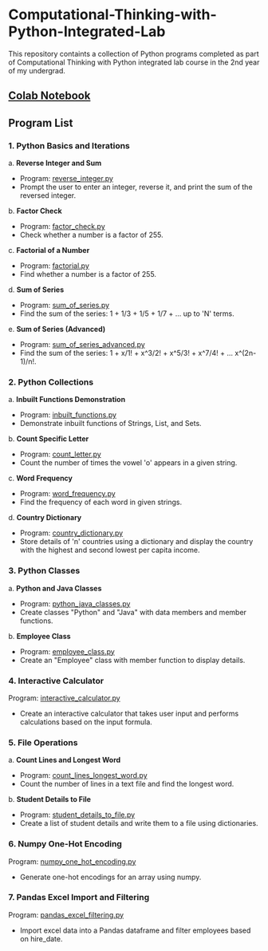 # Computational-Thinking-with-Python-Integrated-Lab
This repository containts a collection of Python programs completed as part of Computational Thinking with Python integrated lab course in the 2nd year of my undergrad.

## [Colab Notebook](ctpy_integrated_lab.ipynb)

## Program List

### 1. Python Basics and Iterations

a. **Reverse Integer and Sum**
   - Program: [reverse_integer.py](reverse_integer.py)
   - Prompt the user to enter an integer, reverse it, and print the sum of the reversed integer.

b. **Factor Check**
   - Program: [factor_check.py](factor_check.py)
   - Check whether a number is a factor of 255.

c. **Factorial of a Number**
   - Program: [factorial.py](factorial.py)
   - Find whether a number is a factor of 255.

d. **Sum of Series**
   - Program: [sum_of_series.py](sum_of_series.py)
   - Find the sum of the series: 1 + 1/3 + 1/5 + 1/7 + ... up to 'N' terms.

e. **Sum of Series (Advanced)**
   - Program: [sum_of_series_advanced.py](sum_of_series_advanced.py)
   - Find the sum of the series: 1 + x/1! + x^3/2! + x^5/3! + x^7/4! + ... x^(2n-1)/n!.

### 2. Python Collections

a. **Inbuilt Functions Demonstration**
   - Program: [inbuilt_functions.py](inbuilt_functions.py)
   - Demonstrate inbuilt functions of Strings, List, and Sets.

b. **Count Specific Letter**
   - Program: [count_letter.py](count_letter.py)
   - Count the number of times the vowel 'o' appears in a given string.

c. **Word Frequency**
   - Program: [word_frequency.py](word_frequency.py)
   - Find the frequency of each word in given strings.

d. **Country Dictionary**
   - Program: [country_dictionary.py](country_dictionary.py)
   - Store details of 'n' countries using a dictionary and display the country with the highest and second lowest per capita income.

### 3. Python Classes

a. **Python and Java Classes**
   - Program: [python_java_classes.py](python_java_classes.py)
   - Create classes "Python" and "Java" with data members and member functions.

b. **Employee Class**
   - Program: [employee_class.py](employee_class.py)
   - Create an "Employee" class with member function to display details.

### 4. Interactive Calculator

Program: [interactive_calculator.py](interactive_calculator.py)
- Create an interactive calculator that takes user input and performs calculations based on the input formula.

### 5. File Operations

a. **Count Lines and Longest Word**
   - Program: [count_lines_longest_word.py](count_lines_longest_word.py)
   - Count the number of lines in a text file and find the longest word.

b. **Student Details to File**
   - Program: [student_details_to_file.py](student_details_to_file.py)
   - Create a list of student details and write them to a file using dictionaries.

### 6. Numpy One-Hot Encoding

Program: [numpy_one_hot_encoding.py](numpy_one_hot_encoding.py)
- Generate one-hot encodings for an array using numpy.

### 7. Pandas Excel Import and Filtering

Program: [pandas_excel_filtering.py](pandas_excel_filtering.py)
- Import excel data into a Pandas dataframe and filter employees based on hire_date.

